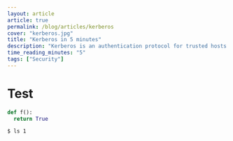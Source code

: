 ```yaml
---
layout: article
article: true
permalink: /blog/articles/kerberos
cover: "kerberos.jpg"
title: "Kerberos in 5 minutes"
description: "Kerberos is an authentication protocol for trusted hosts on untrusted networks."
time_reading_minutes: "5"
tags: ["Security"]
---
```


# Test

~~~ python
def f():
  return True
~~~

~~~ terminal
$ ls 1
~~~
